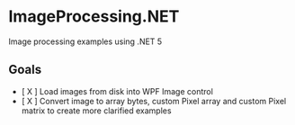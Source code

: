 # ImageProcessing.NET
Image processing examples using .NET 5

## Goals
 - [ X ] Load images from disk into WPF Image control
 - [ X ] Convert image to array bytes, custom Pixel array and custom Pixel matrix to create more clarified examples
